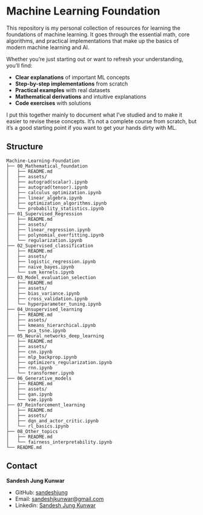 # Machine Learning Foundation

This repository is my personal collection of resources for learning the foundations of machine learning. It goes through the essential math, core algorithms, and practical implementations that make up the basics of modern machine learning and AI.

Whether you’re just starting out or want to refresh your understanding, you’ll find:

* **Clear explanations** of important ML concepts
* **Step-by-step implementations** from scratch
* **Practical examples** with real datasets
* **Mathematical derivations** and intuitive explanations
* **Code exercises** with solutions

I put this together mainly to document what I’ve studied and to make it easier to revise these concepts. It’s not a complete course from scratch, but it’s a good starting point if you want to get your hands dirty with ML.

## Structure

```
Machine-Learning-Foundation
├── 00_Mathematical_foundation
│   ├── README.md
│   ├── assets/
│   ├── autograd(scalar).ipynb
│   ├── autograd(tensor).ipynb
│   ├── calculus_optimization.ipynb
│   ├── linear_algebra.ipynb
│   ├── optimization_algorithms.ipynb
│   └── probability_statistics.ipynb
├── 01_Supervised_Regression
│   ├── README.md
│   ├── assets/
│   ├── linear_regression.ipynb
│   ├── polynomial_overfitting.ipynb
│   └── regularization.ipynb
├── 02_Supervised_classification
│   ├── README.md
│   ├── assets/
│   ├── logistic_regression.ipynb
│   ├── naive_bayes.ipynb
│   └── svm_kernels.ipynb
├── 03_Model_evaluation_selection
│   ├── README.md
│   ├── assets/
│   ├── bias_variance.ipynb
│   ├── cross_validation.ipynb
│   └── hyperparameter_tuning.ipynb
├── 04_Unsupervised_learning
│   ├── README.md
│   ├── assets/
│   ├── kmeans_hierarchical.ipynb
│   └── pca_tsne.ipynb
├── 05_Neural_networks_deep_learning
│   ├── README.md
│   ├── assets/
│   ├── cnn.ipynb
│   ├── mlp_backprop.ipynb
│   ├── optimizers_regularization.ipynb
│   ├── rnn.ipynb
│   └── transformer.ipynb
├── 06_Generative_models
│   ├── README.md
│   ├── assets/
│   ├── gan.ipynb
│   └── vae.ipynb
├── 07_Reinforcement_learning
│   ├── README.md
│   ├── assets/
│   ├── dqn_and_actor_critic.ipynb
│   └── rl_basics.ipynb
├── 08_Other_topics
│   ├── README.md
│   └── fairness_interpretability.ipynb
└── README.md
```

## Contact

**Sandesh Jung Kunwar**
- GitHub: [sandeshjung](https://github.com/sandeshjung)
- Email: [sandeshjkunwar@gmail.com](sandeshjkunwar@gmail.com)
- Linkedin: [Sandesh Jung Kunwar](https://www.linkedin.com/in/sandeshjung/)